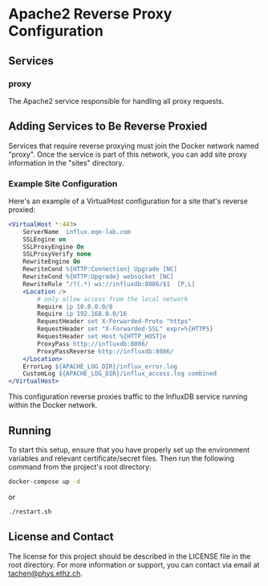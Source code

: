 # Apache2 Reverse Proxy Configuration

## Services

### proxy

The Apache2 service responsible for handling all proxy requests.

## Adding Services to Be Reverse Proxied

Services that require reverse proxying must join the Docker network named "proxy". Once the service is part of this network, you can add site proxy information in the "sites" directory.

### Example Site Configuration

Here's an example of a VirtualHost configuration for a site that's reverse proxied:

```apache
<VirtualHost *:443>
    ServerName  influx.eqe-lab.com
    SSLEngine on
    SSLProxyEngine On
    SSLProxyVerify none
    RewriteEngine On
    RewriteCond %{HTTP:Connection} Upgrade [NC]
    RewriteCond %{HTTP:Upgrade} websocket [NC]
    RewriteRule ^/?(.*) ws://influxdb:8086/$1  [P,L]
    <Location />
        # only allow access from the local network
        Require ip 10.0.0.0/8
        Require ip 192.168.0.0/16
        RequestHeader set X-Forwarded-Proto "https"
        RequestHeader set "X-Forwarded-SSL" expr=%{HTTPS}
        RequestHeader set Host %{HTTP_HOST}e
        ProxyPass http://influxdb:8086/
        ProxyPassReverse http://influxdb:8086/
    </Location>   
    ErrorLog ${APACHE_LOG_DIR}/influx_error.log
    CustomLog ${APACHE_LOG_DIR}/influx_access.log combined 
</VirtualHost>
```

This configuration reverse proxies traffic to the InfluxDB service running within the Docker network.

## Running

To start this setup, ensure that you have properly set up the environment variables and relevant certificate/secret files. Then run the following command from the project's root directory:

```bash
docker-compose up -d
```

or

```bash
./restart.sh
```

## License and Contact

The license for this project should be described in the LICENSE file in the root directory. For more information or support, you can contact via email at tachen@phys.ethz.ch.
